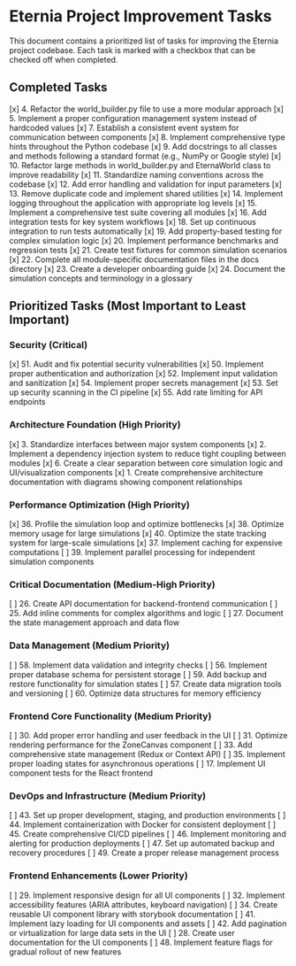 # Eternia Project Improvement Tasks

This document contains a prioritized list of tasks for improving the Eternia project codebase. Each task is marked with
a checkbox that can be checked off when completed.

## Completed Tasks

[x] 4. Refactor the world_builder.py file to use a more modular approach
[x] 5. Implement a proper configuration management system instead of hardcoded values
[x] 7. Establish a consistent event system for communication between components
[x] 8. Implement comprehensive type hints throughout the Python codebase
[x] 9. Add docstrings to all classes and methods following a standard format (e.g., NumPy or Google style)
[x] 10. Refactor large methods in world_builder.py and EternaWorld class to improve readability
[x] 11. Standardize naming conventions across the codebase
[x] 12. Add error handling and validation for input parameters
[x] 13. Remove duplicate code and implement shared utilities
[x] 14. Implement logging throughout the application with appropriate log levels
[x] 15. Implement a comprehensive test suite covering all modules
[x] 16. Add integration tests for key system workflows
[x] 18. Set up continuous integration to run tests automatically
[x] 19. Add property-based testing for complex simulation logic
[x] 20. Implement performance benchmarks and regression tests
[x] 21. Create test fixtures for common simulation scenarios
[x] 22. Complete all module-specific documentation files in the docs directory
[x] 23. Create a developer onboarding guide
[x] 24. Document the simulation concepts and terminology in a glossary

## Prioritized Tasks (Most Important to Least Important)

### Security (Critical)
[x] 51. Audit and fix potential security vulnerabilities
[x] 50. Implement proper authentication and authorization
[x] 52. Implement input validation and sanitization
[x] 54. Implement proper secrets management
[x] 53. Set up security scanning in the CI pipeline
[x] 55. Add rate limiting for API endpoints

### Architecture Foundation (High Priority)
[x] 3. Standardize interfaces between major system components
[x] 2. Implement a dependency injection system to reduce tight coupling between modules
[x] 6. Create a clear separation between core simulation logic and UI/visualization components
[x] 1. Create comprehensive architecture documentation with diagrams showing component relationships

### Performance Optimization (High Priority)
[x] 36. Profile the simulation loop and optimize bottlenecks
[x] 38. Optimize memory usage for large simulations
[x] 40. Optimize the state tracking system for large-scale simulations
[x] 37. Implement caching for expensive computations
[ ] 39. Implement parallel processing for independent simulation components

### Critical Documentation (Medium-High Priority)
[ ] 26. Create API documentation for backend-frontend communication
[ ] 25. Add inline comments for complex algorithms and logic
[ ] 27. Document the state management approach and data flow

### Data Management (Medium Priority)
[ ] 58. Implement data validation and integrity checks
[ ] 56. Implement proper database schema for persistent storage
[ ] 59. Add backup and restore functionality for simulation states
[ ] 57. Create data migration tools and versioning
[ ] 60. Optimize data structures for memory efficiency

### Frontend Core Functionality (Medium Priority)
[ ] 30. Add proper error handling and user feedback in the UI
[ ] 31. Optimize rendering performance for the ZoneCanvas component
[ ] 33. Add comprehensive state management (Redux or Context API)
[ ] 35. Implement proper loading states for asynchronous operations
[ ] 17. Implement UI component tests for the React frontend

### DevOps and Infrastructure (Medium Priority)
[ ] 43. Set up proper development, staging, and production environments
[ ] 44. Implement containerization with Docker for consistent deployment
[ ] 45. Create comprehensive CI/CD pipelines
[ ] 46. Implement monitoring and alerting for production deployments
[ ] 47. Set up automated backup and recovery procedures
[ ] 49. Create a proper release management process

### Frontend Enhancements (Lower Priority)
[ ] 29. Implement responsive design for all UI components
[ ] 32. Implement accessibility features (ARIA attributes, keyboard navigation)
[ ] 34. Create reusable UI component library with storybook documentation
[ ] 41. Implement lazy loading for UI components and assets
[ ] 42. Add pagination or virtualization for large data sets in the UI
[ ] 28. Create user documentation for the UI components
[ ] 48. Implement feature flags for gradual rollout of new features
